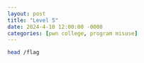 ```yaml
---
layout: post
title: "Level 5"
date: 2024-4-10 12:00:00 -0000
categories: [pwn college, program misuse]
---
```


```bash
head /flag
```